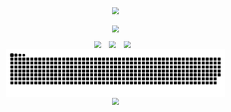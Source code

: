 <div align="center">
  
  <!-- dynamic typing effect 动态打字效果 -->

  <h1 align="center">
    <a href="https://starchen.top/">
      <img src="https://readme-typing-svg.herokuapp.com/?lines=前途似海，来日方长！&center=true&size=27">
    </a>
  </h1>
  
  <!-- 个人图片 -->
  <picture>
    <source media="(prefers-color-scheme: dark)" srcset="http://starchen.top/picture/storage/app/uploads/2024/02/19/65d2e6f64d111.jpg" />
    <source media="(prefers-color-scheme: light)" srcset="http://starchen.top/picture/storage/app/uploads/2024/02/19/65d2e6f64d111.jpg" height="225px" />
    <img src="http://starchen.top/picture/storage/app/uploads/2024/02/19/65d2e6f64d111.jpg" />
  </picture>

  <!-- for beauty 留个空行好看点 -->
  <div>&nbsp;</div>

  <!-- profile logo 个人资料徽标 -->
  <div>
    <a href="https://blog.starchen.top/"><img src="https://img.shields.io/badge/Website-博客-blue" /></a>&emsp;
    <a href="https://starchen.top/guanzhu.html"><img src="https://img.shields.io/badge/WeChat-微信-07c160" /></a>&emsp;
    <a href="https://space.bilibili.com/353836551"><img src="https://img.shields.io/badge/Bilibili-B站-ff69b4" /></a>&emsp;
  </div>
      
  <!-- 贪吃蛇 -->
  <div align="center">
  <img src="https://raw.githubusercontent.com/Pstarchen/Pstarchen/output/github-contribution-grid-snake.svg" />
  </div>

  <!-- 统计卡片 --!>
  <div align="center"> <img height="137px" src="https://github-readme-stats.vercel.app/api?username=Pstarchen&hide_title=true&hide_border=true&show_icons=trueline_height=21&text_color=000&icon_color=000&bg_color=0,ea6161,ffc64d,fffc4d,52fa5a&theme=graywhite" /> </div>
